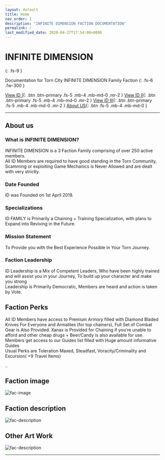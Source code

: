 ```yaml
---
layout: default
title: Home
nav_order: 1
description: "INFINITE DIMENSION FACTION DOCUMENTATION"
permalink: /
last_modified_date: 2020-04-27T17:54:08+0000
---
```


# INFINITE DIMENSION
{: .fs-9 }

Documentation for Torn City INFINITE DIMENSION Family Faction
{: .fs-6 .fw-300 }

[View ID I](#getting-started){: .btn .btn-primary .fs-5 .mb-4 .mb-md-0 .mr-2 }
[View ID II](#getting-started){: .btn .btn-primary .fs-5 .mb-4 .mb-md-0 .mr-2 }
[View ID III](#getting-started){: .btn .btn-primary .fs-5 .mb-4 .mb-md-0 .mr-2 }
[About US](#about-us){: .btn .fs-5 .mb-4 .mb-md-0 }

---

## About us

### What is INFINITE DIMENSION?

INFINITE DIMENSION is a 3 Faction Family comprising of over 250 active members.  
All ID Members are required to have good standing in the Torn Community, Scamming or exploiting Game Mechanics is Never Allowed and are dealt with very strictly.
<br>
### Date Founded
ID was Founded on 1st April 2019.
### Specializations
ID FAMILY is Primarily a Chaining + Training Specialization, with plans to Expand into Reviving in the Future.
### Mission Statement
To Provide you with the Best Experience Possible in Your Torn Journey.
### Faction Leadership
ID Leadership is a Mix of Competent Leaders, Who have been highly trained and will assist you in your Journey, To build up your character and make you strong  
Leadership is Primarily Democratic, Members are heard and action is taken by Vote.
## Faction Perks
All ID Members have access to Premium Armory filled with Diamond Bladed Knives For Everyone and Armalites (for top chainers), Full Set of Combat Gear is Also Provided. Xanax is Provided for Chaining if you're unable to afford and other cheap drugs + Beer/Candy is also available for use.  
Members get access to our Guides list filled with Huge amount informative Guides  
Usual Perks are Toleration Maxed, Steadfast, Voracity/Criminality and Excursion( +9 Travel Items)  

..
## Faction image
![fac-image](https://factionimages.torn.com/56611a5e-521b-4edd-1778676.jpg)
## Faction description
![fac-description](http://i.oran.pw/images/RoQ9D.png )

## Other Art Work
![fac-description](https://i.imgur.com/EZlqcPp.jpg )


---
